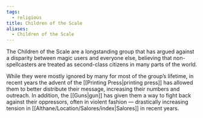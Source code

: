 ```yaml
---
tags:
  - religious
title: Children of the Scale
aliases:
  - Children of the Scale
---
```


The Children of the Scale are a longstanding group that has argued against a disparity between magic users and everyone else, believing that non-spellcasters are treated as second-class citizens in many parts of the world.

While they were mostly ignored by many for most of the group’s lifetime, in recent years the advent of the [[Printing Press|printing press]] has allowed them to better distribute their message, increasing their numbers and outreach. In addition, the [[Guns|gun]] has given them a way to fight back against their oppressors, often in violent fashion — drastically increasing tension in [[Althane/Location/Salores/index|Salores]] in recent years.